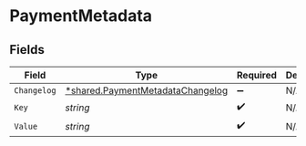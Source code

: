 # PaymentMetadata


## Fields

| Field                                                                               | Type                                                                                | Required                                                                            | Description                                                                         |
| ----------------------------------------------------------------------------------- | ----------------------------------------------------------------------------------- | ----------------------------------------------------------------------------------- | ----------------------------------------------------------------------------------- |
| `Changelog`                                                                         | [*shared.PaymentMetadataChangelog](../../models/shared/paymentmetadatachangelog.md) | :heavy_minus_sign:                                                                  | N/A                                                                                 |
| `Key`                                                                               | *string*                                                                            | :heavy_check_mark:                                                                  | N/A                                                                                 |
| `Value`                                                                             | *string*                                                                            | :heavy_check_mark:                                                                  | N/A                                                                                 |